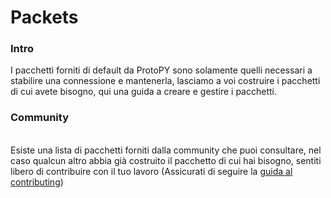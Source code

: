 # Packets

### Intro

I pacchetti forniti di default da ProtoPY sono solamente quelli necessari a stabilire una connessione e mantenerla, lasciamo a voi costruire i pacchetti di cui avete bisogno, qui una guida a creare e gestire i pacchetti.

### Community

\
Esiste una lista di pacchetti forniti dalla community che puoi consultare, nel caso qualcun altro abbia già costruito il pacchetto di cui hai bisogno, sentiti libero di contribuire con il tuo lavoro (Assicurati di seguire la [guida al contributing](../contributing.md))
